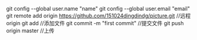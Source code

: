 git config --global user.name "name"
git config --global user.email "email"
git remote add origin https://github.com/151024dingdindg/picture.git  //远程origin
git add //添加文件
git commit -m "first commit"  //提交文件
git push origin master        //上传
